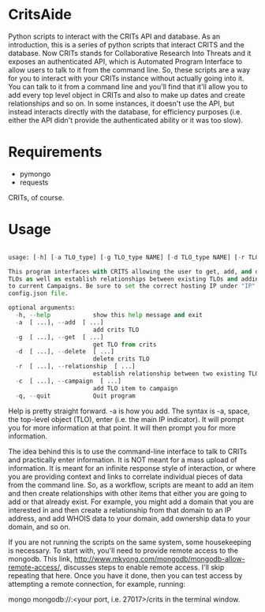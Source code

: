 # CritsAide
Python scripts to interact with the CRITs API and database. As an introduction, this is a series of python scripts that interact CRITS and the database.  Now CRITs stands for Collaborative Research Into Threats and it exposes an authenticated API, which is Automated Program Interface to allow users to talk to it from the command line.  So, these scripts are a way for you to interact with your CRITs instance without actually going into it.  You can talk to it from a command line and you'll find that it'll allow you to add every top level object in CRITs and also to make up dates and create relationships and so on.  In some instances, it doesn't use the API, but instead interacts directly with the database, for efficiency purposes (i.e. either the API didn't provide the authenticated ability or it was too slow).  

# Requirements
* pymongo
* requests

CRITs, of course.

# Usage

```python critsaide.py 

usage: [-h] [-a TLO_type] [-g TLO_type NAME] [-d TLO_type NAME] [-r TLO_type NAME] [-c TLO_type NAME] [-q]

This program interfaces with CRITS allowing the user to get, add, and delete
TLOs as well as establish relationships between existing TLOs and adding TLOs
to current Campaigns. Be sure to set the correct hosting IP under "IP" in the
config.json file.

optional arguments:
  -h, --help            show this help message and exit
  -a  [ ...], --add  [ ...]
                        add crits TLO
  -g  [ ...], --get  [ ...]
                        get TLO from crits
  -d  [ ...], --delete  [ ...]
                        delete crits TLO
  -r  [ ...], --relationship  [ ...]
                        establish relationship between two existing TLOs
  -c  [ ...], --campaign  [ ...]
                        add TLO item to campaign
  -q, --quit            Quit program
```

Help is pretty straight forward.  -a is how you add.  The syntax is -a, space, the top-level object (TLO), enter (i.e. the main IP indicator). It will prompt you for more information at that point.  It will then prompt you for more information.  

The idea behind this is to use the command-line interface to talk to CRITs and practically enter information.  It is NOT meant for a mass upload of information.  It is meant for an infinite response style of interaction, or where you are providing context and links to correlate individual pieces of data from the command line.  So, as a workflow, scripts are meant to add an item and then create relationships with other items that either you are going to add or that already exist.  For example, you might add a domain that you are interested in and then create a relationship from that domain to an IP address, and add WHOIS data to your domain, add ownership data to your domain, and so on.  

If you are not running the scripts on the same system, some housekeeping is necessary. To start with, you'll need to provide remote access to the mongodb. This link, http://www.mkyong.com/mongodb/mongodb-allow-remote-access/, discusses steps to enable remote access. I'll skip repeating that here. Once you have it done, then you can test access by attempting a remote connection, for example, running:

mongo mongodb://<your ip address>:<your port, i.e. 27017>/crits
in the terminal window.
